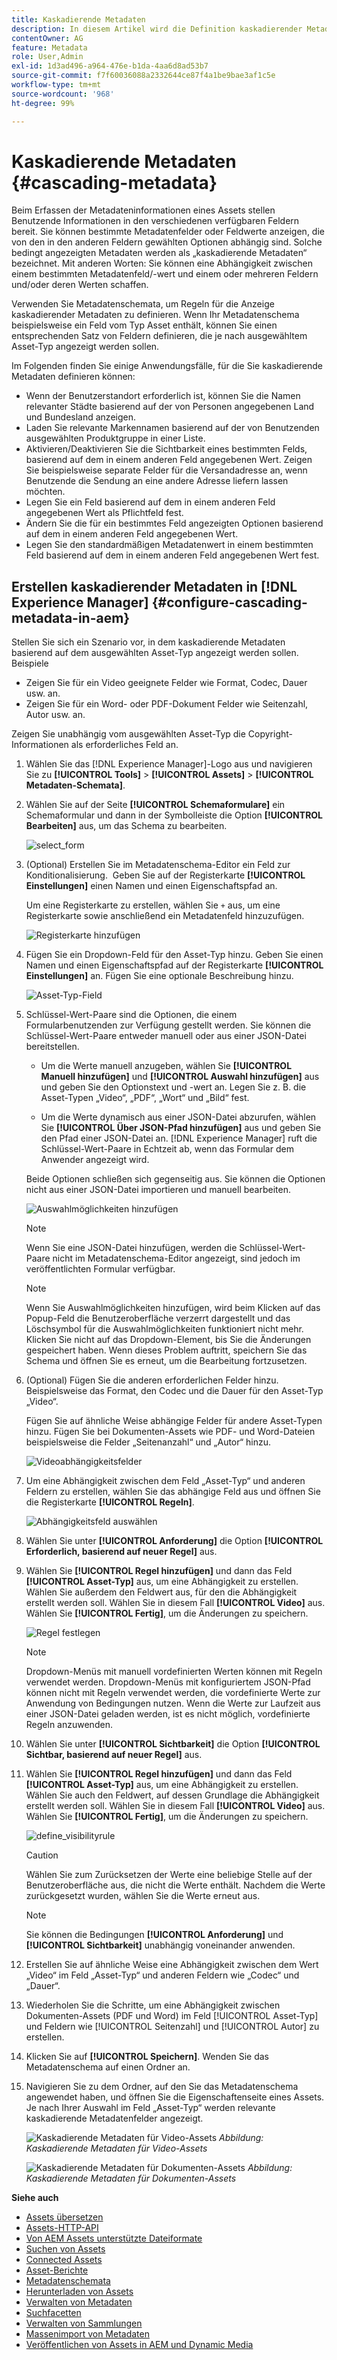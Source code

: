 ```yaml
---
title: Kaskadierende Metadaten
description: In diesem Artikel wird die Definition kaskadierender Metadaten für Assets beschrieben.
contentOwner: AG
feature: Metadata
role: User,Admin
exl-id: 1d3ad496-a964-476e-b1da-4aa6d8ad53b7
source-git-commit: f7f60036088a2332644ce87f4a1be9bae3af1c5e
workflow-type: tm+mt
source-wordcount: '968'
ht-degree: 99%

---
```


# Kaskadierende Metadaten {#cascading-metadata}

Beim Erfassen der Metadateninformationen eines Assets stellen Benutzende Informationen in den verschiedenen verfügbaren Feldern bereit. Sie können bestimmte Metadatenfelder oder Feldwerte anzeigen, die von den in den anderen Feldern gewählten Optionen abhängig sind. Solche bedingt angezeigten Metadaten werden als „kaskadierende Metadaten“ bezeichnet. Mit anderen Worten: Sie können eine Abhängigkeit zwischen einem bestimmten Metadatenfeld/-wert und einem oder mehreren Feldern und/oder deren Werten schaffen.

Verwenden Sie Metadatenschemata, um Regeln für die Anzeige kaskadierender Metadaten zu definieren. Wenn Ihr Metadatenschema beispielsweise ein Feld vom Typ Asset enthält, können Sie einen entsprechenden Satz von Feldern definieren, die je nach ausgewähltem Asset-Typ angezeigt werden sollen.

Im Folgenden finden Sie einige Anwendungsfälle, für die Sie kaskadierende Metadaten definieren können:

* Wenn der Benutzerstandort erforderlich ist, können Sie die Namen relevanter Städte basierend auf der von Personen angegebenen Land und Bundesland anzeigen.
* Laden Sie relevante Markennamen basierend auf der von Benutzenden ausgewählten Produktgruppe in einer Liste.
* Aktivieren/Deaktivieren Sie die Sichtbarkeit eines bestimmten Felds, basierend auf dem in einem anderen Feld angegebenen Wert. Zeigen Sie beispielsweise separate Felder für die Versandadresse an, wenn Benutzende die Sendung an eine andere Adresse liefern lassen möchten.
* Legen Sie ein Feld basierend auf dem in einem anderen Feld angegebenen Wert als Pflichtfeld fest.
* Ändern Sie die für ein bestimmtes Feld angezeigten Optionen basierend auf dem in einem anderen Feld angegebenen Wert.
* Legen Sie den standardmäßigen Metadatenwert in einem bestimmten Feld basierend auf dem in einem anderen Feld angegebenen Wert fest.

## Erstellen kaskadierender Metadaten in [!DNL Experience Manager] {#configure-cascading-metadata-in-aem}

Stellen Sie sich ein Szenario vor, in dem kaskadierende Metadaten basierend auf dem ausgewählten Asset-Typ angezeigt werden sollen. Beispiele

* Zeigen Sie für ein Video geeignete Felder wie Format, Codec, Dauer usw. an.
* Zeigen Sie für ein Word- oder PDF-Dokument Felder wie Seitenzahl, Autor usw. an.

Zeigen Sie unabhängig vom ausgewählten Asset-Typ die Copyright-Informationen als erforderliches Feld an.

1. Wählen Sie das [!DNL Experience Manager]-Logo aus und navigieren Sie zu **[!UICONTROL Tools]** > **[!UICONTROL Assets]** > **[!UICONTROL Metadaten-Schemata]**.
1. Wählen Sie auf der Seite **[!UICONTROL Schemaformulare]** ein Schemaformular und dann in der Symbolleiste die Option **[!UICONTROL Bearbeiten]** aus, um das Schema zu bearbeiten.

   ![select_form](assets/select_form.png)

1. (Optional) Erstellen Sie im Metadatenschema-Editor ein Feld zur Konditionalisierung.  Geben Sie auf der Registerkarte **[!UICONTROL Einstellungen]** einen Namen und einen Eigenschaftspfad an. 

   Um eine Registerkarte zu erstellen, wählen Sie `+` aus, um eine Registerkarte sowie anschließend ein Metadatenfeld hinzuzufügen.

   ![Registerkarte hinzufügen](assets/add_tab.png)

1. Fügen Sie ein Dropdown-Feld für den Asset-Typ hinzu. Geben Sie einen Namen und einen Eigenschaftspfad auf der Registerkarte **[!UICONTROL Einstellungen]** an. Fügen Sie eine optionale Beschreibung hinzu.

   ![Asset-Typ-Field](assets/asset_type_field.png)

1. Schlüssel-Wert-Paare sind die Optionen, die einem Formularbenutzenden zur Verfügung gestellt werden. Sie können die Schlüssel-Wert-Paare entweder manuell oder aus einer JSON-Datei bereitstellen.

   * Um die Werte manuell anzugeben, wählen Sie **[!UICONTROL Manuell hinzufügen]** und **[!UICONTROL Auswahl hinzufügen]** aus und geben Sie den Optionstext und -wert an. Legen Sie z. B. die Asset-Typen „Video“, „PDF“, „Wort“ und „Bild“ fest.

   * Um die Werte dynamisch aus einer JSON-Datei abzurufen, wählen Sie **[!UICONTROL Über JSON-Pfad hinzufügen]** aus und geben Sie den Pfad einer JSON-Datei an. [!DNL Experience Manager] ruft die Schlüssel-Wert-Paare in Echtzeit ab, wenn das Formular dem Anwender angezeigt wird.

   Beide Optionen schließen sich gegenseitig aus. Sie können die Optionen nicht aus einer JSON-Datei importieren und manuell bearbeiten.

   ![Auswahlmöglichkeiten hinzufügen](assets/add_choice.png)

   >[!NOTE]
   >
   >Wenn Sie eine JSON-Datei hinzufügen, werden die Schlüssel-Wert-Paare nicht im Metadatenschema-Editor angezeigt, sind jedoch im veröffentlichten Formular verfügbar.

   >[!NOTE]
   >
   >Wenn Sie Auswahlmöglichkeiten hinzufügen, wird beim Klicken auf das Popup-Feld die Benutzeroberfläche verzerrt dargestellt und das Löschsymbol für die Auswahlmöglichkeiten funktioniert nicht mehr. Klicken Sie nicht auf das Dropdown-Element, bis Sie die Änderungen gespeichert haben. Wenn dieses Problem auftritt, speichern Sie das Schema und öffnen Sie es erneut, um die Bearbeitung fortzusetzen.

1. (Optional) Fügen Sie die anderen erforderlichen Felder hinzu. Beispielsweise das Format, den Codec und die Dauer für den Asset-Typ „Video“.

   Fügen Sie auf ähnliche Weise abhängige Felder für andere Asset-Typen hinzu. Fügen Sie bei Dokumenten-Assets wie PDF- und Word-Dateien beispielsweise die Felder „Seitenanzahl“ und „Autor“ hinzu.

   ![Videoabhängigkeitsfelder](assets/video_dependent_fields.png)

1. Um eine Abhängigkeit zwischen dem Feld „Asset-Typ“ und anderen Feldern zu erstellen, wählen Sie das abhängige Feld aus und öffnen Sie die Registerkarte **[!UICONTROL Regeln]**.

   ![Abhängigkeitsfeld auswählen](assets/select_dependentfield.png)

1. Wählen Sie unter **[!UICONTROL Anforderung]** die Option **[!UICONTROL Erforderlich, basierend auf neuer Regel]** aus.
1. Wählen Sie **[!UICONTROL Regel hinzufügen]** und dann das Feld **[!UICONTROL Asset-Typ]** aus, um eine Abhängigkeit zu erstellen. Wählen Sie außerdem den Feldwert aus, für den die Abhängigkeit erstellt werden soll. Wählen Sie in diesem Fall **[!UICONTROL Video]** aus. Wählen Sie **[!UICONTROL Fertig]**, um die Änderungen zu speichern.

   ![Regel festlegen](assets/define_rule.png)

   >[!NOTE]
   >
   >Dropdown-Menüs mit manuell vordefinierten Werten können mit Regeln verwendet werden. Dropdown-Menüs mit konfiguriertem JSON-Pfad können nicht mit Regeln verwendet werden, die vordefinierte Werte zur Anwendung von Bedingungen nutzen. Wenn die Werte zur Laufzeit aus einer JSON-Datei geladen werden, ist es nicht möglich, vordefinierte Regeln anzuwenden.

1. Wählen Sie unter **[!UICONTROL Sichtbarkeit]** die Option **[!UICONTROL Sichtbar, basierend auf neuer Regel]** aus.

1. Wählen Sie **[!UICONTROL Regel hinzufügen]** und dann das Feld **[!UICONTROL Asset-Typ]** aus, um eine Abhängigkeit zu erstellen. Wählen Sie auch den Feldwert, auf dessen Grundlage die Abhängigkeit erstellt werden soll. Wählen Sie in diesem Fall **[!UICONTROL Video]** aus. Wählen Sie **[!UICONTROL Fertig]**, um die Änderungen zu speichern.

   ![define_visibilityrule](assets/define_visibilityrule.png)

   >[!CAUTION]
   >
   >Wählen Sie zum Zurücksetzen der Werte eine beliebige Stelle auf der Benutzeroberfläche aus, die nicht die Werte enthält. Nachdem die Werte zurückgesetzt wurden, wählen Sie die Werte erneut aus.

   >[!NOTE]
   >
   >Sie können die Bedingungen **[!UICONTROL Anforderung]** und **[!UICONTROL Sichtbarkeit]** unabhängig voneinander anwenden.

1. Erstellen Sie auf ähnliche Weise eine Abhängigkeit zwischen dem Wert „Video“ im Feld „Asset-Typ“ und anderen Feldern wie „Codec“ und „Dauer“.
1. Wiederholen Sie die Schritte, um eine Abhängigkeit zwischen Dokumenten-Assets (PDF und Word) im Feld [!UICONTROL Asset-Typ] und Feldern wie [!UICONTROL Seitenzahl] und [!UICONTROL Autor] zu erstellen.
1. Klicken Sie auf **[!UICONTROL Speichern]**. Wenden Sie das Metadatenschema auf einen Ordner an.

1. Navigieren Sie zu dem Ordner, auf den Sie das Metadatenschema angewendet haben, und öffnen Sie die Eigenschaftenseite eines Assets. Je nach Ihrer Auswahl im Feld „Asset-Typ“ werden relevante kaskadierende Metadatenfelder angezeigt.

   ![Kaskadierende Metadaten für Video-Assets](assets/video_asset.png)
   *Abbildung: Kaskadierende Metadaten für Video-Assets*

   ![Kaskadierende Metadaten für Dokumenten-Assets](assets/doc_type_fields.png)
   *Abbildung: Kaskadierende Metadaten für Dokumenten-Assets*

**Siehe auch**

* [Assets übersetzen](translate-assets.md)
* [Assets-HTTP-API](mac-api-assets.md)
* [Von AEM Assets unterstützte Dateiformate](file-format-support.md)
* [Suchen von Assets](search-assets.md)
* [Connected Assets](use-assets-across-connected-assets-instances.md)
* [Asset-Berichte](asset-reports.md)
* [Metadatenschemata](metadata-schemas.md)
* [Herunterladen von Assets](download-assets-from-aem.md)
* [Verwalten von Metadaten](manage-metadata.md)
* [Suchfacetten](search-facets.md)
* [Verwalten von Sammlungen](manage-collections.md)
* [Massenimport von Metadaten](metadata-import-export.md)
* [Veröffentlichen von Assets in AEM und Dynamic Media](/help/assets/publish-assets-to-aem-and-dm.md)
